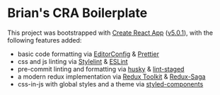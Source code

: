 # Brian's CRA Boilerplate

This project was bootstrapped with [Create React App](https://github.com/facebook/create-react-app) ([v5.0.1](https://github.com/facebook/create-react-app/releases/tag/v5.0.1)), with the following features added:

* basic code formatting via [EditorConfig](https://editorconfig.org/) & [Prettier](https://prettier.io/)
* css and js linting via [Stylelint](https://stylelint.io/) & [ESLint](https://eslint.org/)
* pre-commit linting and formatting via [husky](https://typicode.github.io/husky) & [lint-staged](https://github.com/okonet/lint-staged)
* a modern redux implementation via [Redux Toolkit](https://redux-toolkit.js.org/) & [Redux-Saga](https://redux-saga.js.org/)
* css-in-js with global styles and a theme via [styled-components](https://styled-components.com/)
